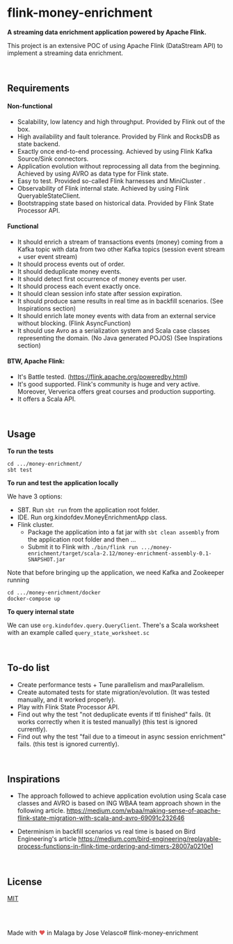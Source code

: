 # flink-money-enrichment
**A streaming data enrichment application powered by Apache Flink.**

This project is an extensive POC of using Apache Flink (DataStream API) to implement a streaming
data enrichment.

<br />
 
## Requirements

#### Non-functional

- Scalability, low latency and high throughput. Provided by Flink out of the box. 
- High availability and fault tolerance. Provided by Flink and RocksDB as state backend.
- Exactly once end-to-end processing. Achieved by using Flink Kafka Source/Sink connectors.
- Application evolution without reprocessing all data from the beginning. Achieved by using AVRO as data type for Flink state.
- Easy to test. Provided so-called Flink harnesses and MiniCluster .
- Observability of Flink internal state. Achieved by using Flink QueryableStateClient. 
- Bootstrapping state based on historical data. Provided by Flink State Processor API.


#### Functional

- It should enrich a stream of transactions events (money) coming from a Kafka topic with data from two other Kafka topics (session event stream + user event stream) 
- It should process events out of order.
- It should deduplicate money events.
- It should detect first occurrence of money events per user.
- It should process each event exactly once. 
- It should clean session info state after session expiration.  
- It should produce same results in real time as in backfill scenarios. (See Inspirations section)
- It should enrich late money events with data from an external service without blocking. (Flink AsyncFunction)
- It should use Avro as a serialization system and Scala case classes representing the domain. (No Java generated POJOS) (See Inspirations section)


#### BTW, Apache Flink:

- It's Battle tested. (https://flink.apache.org/poweredby.html)
- It's good supported. Flink's community is huge and very active. Moreover, Ververica offers great courses and production supporting.
- It offers a Scala API.

<br />

## Usage

**To run the tests**
```
cd .../money-enrichment/
sbt test
```

**To run and test the application locally**

We have 3 options:

- SBT. Run `sbt run` from the application root folder.
- IDE. Run org.kindofdev.MoneyEnrichmentApp class. 
- Flink cluster. 
  * Package the application into a fat jar with `sbt clean assembly` from the application root folder and then ...
  * Submit it to Flink with `./bin/flink run .../money-enrichment/target/scala-2.12/money-enrichment-assembly-0.1-SNAPSHOT.jar`
    
    
Note that before bringing up the application, we need Kafka and Zookeeper running
```
cd .../money-enrichment/docker
docker-compose up
```

**To query internal state**

We can use `org.kindofdev.query.QueryClient`. There's a Scala worksheet with an example called `query_state_worksheet.sc`

<br />

## To-do list

- Create performance tests + Tune parallelism and maxParallelism.
- Create automated tests for state migration/evolution. (It was tested manually, and it worked properly).
- Play with Flink State Processor API. 
- Find out why the test "not deduplicate events if ttl finished" fails. (It works correctly when it is tested manually) (this test is ignored currently).
- Find out why the test "fail due to a timeout in async session enrichment" fails. (this test is ignored currently).

<br />

## Inspirations

- The approach followed to achieve application evolution using Scala case classes and AVRO is based on ING WBAA team approach shown in the following article.
  https://medium.com/wbaa/making-sense-of-apache-flink-state-migration-with-scala-and-avro-69091c232646
  
- Determinism in backfill scenarios vs real time is based on Bird Engineering's article
https://medium.com/bird-engineering/replayable-process-functions-in-flink-time-ordering-and-timers-28007a0210e1

<br />

## License
[MIT](https://choosealicense.com/licenses/mit/)  

 <br />
 <br />
 
<!-- Example #2 - inline-styled ❤ -->
Made with <span style="color: #e25555;">&#9829;</span> in Malaga by Jose Velasco# flink-money-enrichment
